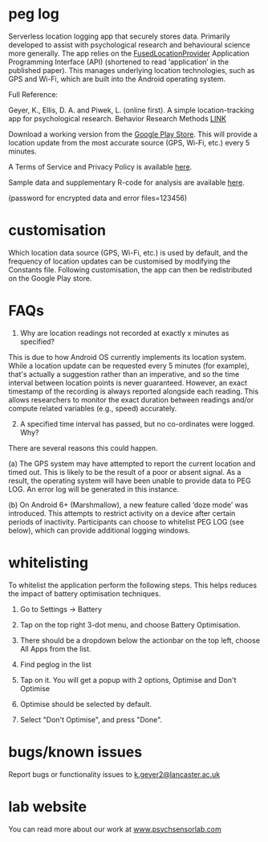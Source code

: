 # peg log
Serverless location logging app that securely stores data. Primarily developed to assist with psychological research and behavioural science more generally. The app relies on the <a href="https://developers.google.com/location-context/fused-location-provider/">FusedLocationProvider</a> Application Programming Interface (API) (shortened to read ‘application’ in the published paper). This manages underlying location technologies, such as GPS and Wi-Fi, which are built into the Android operating system. 
 
Full Reference: 

Geyer, K., Ellis, D. A. and Piwek, L. (online first). A simple location-tracking app for psychological research. Behavior Research Methods <a href="https://link.springer.com/article/10.3758/s13428-018-1164-y">LINK</a>

Download a working version from the <a href="https://play.google.com/store/apps/details?id=peglog.android.location.geyer.peglog1">Google Play Store</a>. This will provide a location update from the most accurate source (GPS, Wi-Fi, etc.) every 5 minutes.

A Terms of Service and Privacy Policy is available <a href="https://psychsensorlab.com/privacy-agreement-for-apps/">here</a>. 

Sample data and supplementary R-code for analysis are available <a href="https://drive.google.com/open?id=1HYb_GsvGLqP8RWOQRV7co_tEamYsHooA">here</a>. 

(password for encrypted data and error files=123456)

# customisation 
Which location data source (GPS, Wi-Fi, etc.) is used by default, and the frequency of
location updates can be customised by modifying the Constants file. Following customisation, the 
app can then be redistributed on the Google Play store.

# FAQs
1. Why are location readings not recorded at exactly x minutes as specified?

This is due to how Android OS currently implements its location system. While a location update can be requested every 5 minutes (for example), that's actually a suggestion rather than an imperative, and so the time interval between location points is never guaranteed. However, an exact timestamp of the recording is always reported alongside each reading. This allows researchers to monitor the exact duration between readings and/or compute related variables (e.g., speed) accurately.

2. A specified time interval has passed, but no co-ordinates were logged. Why?

There are several reasons this could happen.

(a) The GPS system may have attempted to report the current location and timed out. This is likely to be the result of a poor or absent signal. As a result, the operating system will have been unable to provide data to PEG LOG. An error log will be generated in this instance.

(b) On Android 6+ (Marshmallow), a new feature called ‘doze mode’ was introduced. This attempts to restrict activity on a device after certain periods of inactivity. Participants can choose to whitelist PEG LOG (see below), which can provide additional logging windows. 

# whitelisting
To whitelist the application perform the following steps. This helps reduces the impact of battery optimisation techniques.

1. Go to Settings → Battery

2. Tap on the top right 3-dot menu, and choose Battery Optimisation.

3. There should be a dropdown below the actionbar on the top left, choose All Apps from the list.

4. Find peglog in the list

5. Tap on it. You will get a popup with 2 options, Optimise and Don't Optimise

6. Optimise should be selected by default.

7. Select "Don't Optimise", and press "Done".

# bugs/known issues 
Report bugs or functionality issues to k.geyer2@lancaster.ac.uk

# lab website
You can read more about our work at www.psychsensorlab.com
